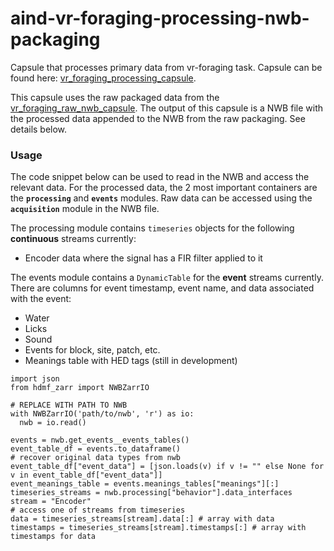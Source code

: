 # aind-vr-foraging-processing-nwb-packaging

Capsule that processes primary data from vr-foraging task. Capsule can be found here: [vr_foraging_processing_capsule](https://codeocean.allenneuraldynamics.org/capsule/5107215/tree).

This capsule uses the raw packaged data from the [vr_foraging_raw_nwb_capsule](https://codeocean.allenneuraldynamics.org/capsule/3265591/tree). The output of this capsule is a NWB file with the processed data appended to the NWB from the raw packaging. See details below.

### Usage
The code snippet below can be used to read in the NWB and access the relevant data. For the processed data, the 2 most important containers are the **`processing`** and **`events`** modules. Raw data can be accessed using the **`acquisition`** module in the NWB file.

The processing module contains `timeseries` objects for the following **continuous** streams currently:
* Encoder data where the signal has a FIR filter applied to it

The events module contains a `DynamicTable` for the **event** streams currently. There are columns for event timestamp, event name, and data associated with the event:
* Water
* Licks
* Sound
* Events for block, site, patch, etc.
* Meanings table with HED tags (still in development)

```
import json
from hdmf_zarr import NWBZarrIO

# REPLACE WITH PATH TO NWB
with NWBZarrIO('path/to/nwb', 'r') as io:
  nwb = io.read()

events = nwb.get_events__events_tables()
event_table_df = events.to_dataframe()
# recover original data types from nwb
event_table_df["event_data"] = [json.loads(v) if v != "" else None for v in event_table_df["event_data"]]
event_meanings_table = events.meanings_tables["meanings"][:]
timeseries_streams = nwb.processing["behavior"].data_interfaces
stream = "Encoder"
# access one of streams from timeseries
data = timeseries_streams[stream].data[:] # array with data
timestamps = timeseries_streams[stream].timestamps[:] # array with timestamps for data
```


  
  
